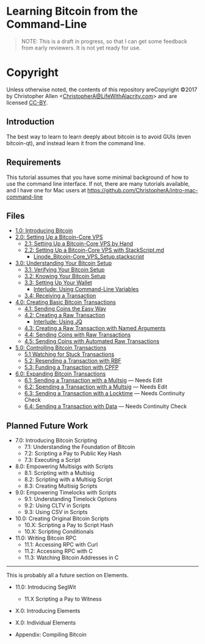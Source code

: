 # Learning Bitcoin from the Command-Line #

> NOTE: This is a draft in progress, so that I can get some feedback from early reviewers. It is not yet ready for use.

# Copyright

Unless otherwise noted, the contents of this repository areCopyright ©2017 by Christopher Allen \<ChristopherA@LifeWithAlacrity.com\> and are licensed [CC-BY](./LICENSE-CC-BY-4.0.md).

## Introduction

The best way to learn to learn deeply about bitcoin is to avoid GUIs (even bitcoin-qt), and instead learn it from the command line.

## Requirements

This tutorial assumes that you have some minimal background of how to use the command line interface. If not, there are many tutorials available, and I have one for Mac users at https://github.com/ChristopherA/intro-mac-command-line

## Files

* [1.0: Introducing Bitcoin](1_0_Introducing_Bitcoin.md)
* [2.0: Setting Up a Bitcoin-Core VPS](2_0_Setting_Up_a_Bitcoin-Core_VPS.md)
  * [2.1: Setting Up a Bitcoin-Core VPS by Hand](2_1_Setting_Up_a_Bitcoin-Core_VPS_by_Hand.md)
  * [2.2: Setting Up a Bitcoin-Core VPS with StackScript.md](2_2_Setting_Up_a_Bitcoin-Core_VPS_with_StackScript.md)
    * [Linode_Bitcoin-Core_VPS_Setup.stackscript](2_2__Script_Linode_Setup.stackscript)
* [3.0: Understanding Your Bitcoin Setup](3_0_Understanding_Your_Bitcoin_Setup.md)
  * [3.1: Verifying Your Bitcoin Setup](3_1_Verifying_Your_Bitcoin_Setup.md)
  * [3.2: Knowing Your Bitcoin Setup](3_2_Knowing_Your_Bitcoin_Setup.md)
  * [3.3: Setting Up Your Wallet](3_3_Setting_Up_Your_Wallet.md)
    * [Interlude: Using Command-Line Variables](3_3__Interlude_Using_Command-Line_Variables.md)
  * [3.4: Receiving a Transaction](3_4_Receiving_a_Transaction.md)
* [4.0: Creating Basic Bitcoin Transactions](4_0_Creating_Basic_Bitcoin_Transactions.md)
  * [4.1: Sending Coins the Easy Way](4_1_Sending_Coins_The_Easy_Way.md)
  * [4.2: Creating a Raw Transaction](4_2_Creating_a_Raw_Transaction.md)
     * [Interlude: Using JQ](4_2__Interlude_Using_JQ.md)
  * [4.3: Creating a Raw Transaction with Named Arguments](4_3_Creating_a_Raw_Transaction_with_Named_Arguments.md)
  * [4.4: Sending Coins with Raw Transactions](4_4_Sending_Coins_with_a_Raw_Transaction.md)
  * [4.5: Sending Coins with Automated Raw Transactions](4_5_Sending_Coins_with_Automated_Raw_Transactions.md)
* [5.0: Controlling Bitcoin Transactions](5_0_Controlling_Bitcoin_Transactions.md)
  * [5.1 Watching for Stuck Transactions](5_1_Watching_for_Stuck_Transactions.md)
  * [5.2: Resending a Transaction with RBF](5_2_Resending_a_Transaction_with_RBF.md)
  * [5.3: Funding a Transaction with CPFP](5_3_Funding_a_Transaction_with_CPFP.md)
* [6.0: Expanding Bitcoin Transactions](6_0_Expanding_Bitcoin_Transactions.md)
  * [6.1: Sending a Transaction with a Multsig](6_1_Sending_a_Transaction_to_a_Multisig.md) — Needs Edit
  * [6.2: Spending a Transaction with a Multsig](6_2_Spending_a_Transaction_to_a_Multisig.md) — Needs Edit
  * [6.3: Sending a Transaction with a Locktime](6_3_Sending_a_Transaction_with_a_Locktime.md) — Needs Continuity Check
  * [6.4: Sending a Transaction with Data](6_4_Sending_a_Transaction_with_Data.md) — Needs Continuity Check

## Planned Future Work

* 7.0: Introducing Bitcoin Scripting
  * 7.1: Understanding the Foundation of Bitcoin
  * 7.2: Scripting a Pay to Public Key Hash
  * 7.3: Executing a Script
* 8.0: Empowering Multisigs with Scripts
  * 8.1: Scripting with a Multisig
  * 8.2: Scripting with a Multisig Script
  * 8.3: Creating Multisig Scripts
* 9.0: Empowering Timelocks with Scripts
  * 9.1: Understanding Timelock Options
  * 9.2: Using CLTV in Scripts
  * 9.3: Using CSV in Scripts
* 10.0: Creating Original Bitcoin Scripts
  * 10.X: Scripting a Pay to Script Hash
  * 10.X: Scripting Conditionals
* 11.0: Writing Bitcoin RPC
   * 11.1: Accessing RPC with Curl
   * 11.2: Accessing RPC with C
   * 11.3: Watching Bitcoin Addresses in C
   
<hr>
This is probably all a future section on Elements.

* 11.0: Introducing SegWit
   * 11.X Scripting a Pay to Witness
   
* X.0: Introducing Elements
* X.0: Individual Elements

* Appendix: Compiling Bitcoin
   
